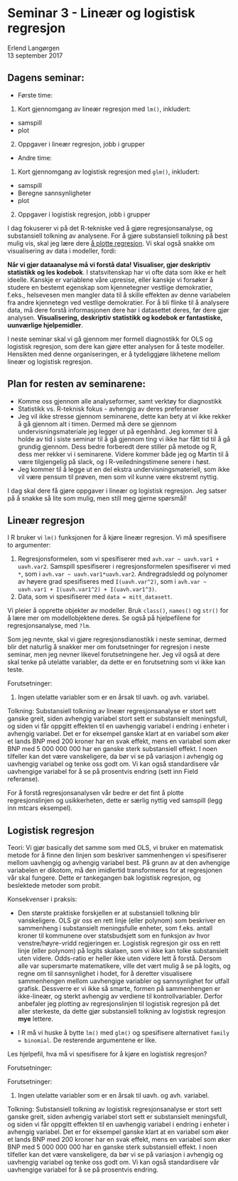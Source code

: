 # Seminar 3 - Lineær og logistisk regresjon
Erlend Langørgen  
13 september 2017  



## Dagens seminar:
* Første time:
 1) Kort gjennomgang av lineær regresjon med `lm()`, inkludert:
  + samspill
  + plot
 2) Oppgaver i lineær regresjon, jobb i grupper
* Andre time:
 1) Kort gjennomgang av logistisk regresjon med `glm()`, inkludert:
  + samspill
  + Beregne sannsynligheter
  + plot
 2) Oppgaver i logistisk regresjon, jobb i grupper

I dag fokuserer vi på det R-tekniske ved å gjøre regresjonsanalyse, og substansiell tolkning av analysene. For å gjøre substansiell tolkning på best mulig vis, skal jeg lære dere [å plotte regresjon](https://github.com/martigso/stv4020aR/blob/master/Gruppe%201/docs/Regresjonsplot.md). Vi skal også snakke om visualisering av data i modeller, fordi: 

**Når vi gjør dataanalyse må vi forstå data! Visualiser, gjør deskriptiv statistikk og les kodebok**. I statsvitenskap har vi ofte data som ikke er helt ideelle. Kanskje er variablene våre upresise, eller kanskje vi forsøker å studere en bestemt egenskap som kjennetegner vestlige demokratier, f.eks., helsevesen men mangler data til å skille effekten av denne variabelen fra andre kjennetegn ved vestlige demokratier. For å bli flinke til å analysere data, må dere forstå informasjonen dere har i datasettet deres, før dere gjør analysen. **Visualisering, deskriptiv statistikk og kodebok er fantastiske, uunværlige hjelpemidler**. 

I neste seminar skal vi gå gjennom mer formell diagnostikk for OLS og logistisk regresjon, som dere kan gjøre etter analysen for å teste modeller. Hensikten med denne organiseringen, er å tydeliggjøre likhetene mellom lineær og logistisk regresjon.



## Plan for resten av seminarene:
* Komme oss gjennom alle analyseformer, samt verktøy for diagnostikk
* Statistikk vs. R-teknisk fokus - avhengig av deres preferanser 
* Jeg vil ikke stresse gjennom seminarene, dette kan bety at vi ikke rekker å gå gjennom alt i timen. Dermed må dere se gjennom undervisningsmateriale jeg legger ut på egenhånd. Jeg kommer til å holde av tid i siste seminar til å gå gjennom ting vi ikke har fått tid til å gå grundig gjennom. Dess bedre forberedt dere stiller på metode og R, dess mer rekker vi i seminarene. Videre kommer både jeg og Martin til å være tilgjengelig på slack, og i R-veiledningstimene senere i høst.
* Jeg kommer til å legge ut en del ekstra undervisningsmateriell, som ikke vil være pensum til prøven, men som vil kunne være ekstremt nyttig.

I dag skal dere få gjøre oppgaver i lineær og logistisk regresjon.
Jeg satser på å snakke så lite som mulig, men still meg gjerne spørsmål!


## Lineær regresjon
I R bruker vi `lm()` funksjonen for å kjøre lineær regresjon. Vi må spesifisere to argumenter: 
1. Regresjonsformelen, som vi spesifiserer med `avh.var ~ uavh.var1 + uavh.var2`. Samspill spesifiserer i regresjonsformelen spesifiserer vi med `*`, som i `avh.var ~ uavh.var1*uavh.var2`. Andregradsledd og polynomer av høyere grad spesifiseres med `I(uavh.var^2)`, som i `avh.var ~ uavh.var1 + I(uavh.var1^2) + I(uavh.var1^3)`.
2. Data, som vi spesifiserer med `data = mitt_datasett`.

Vi pleier å opprette objekter av modeller. Bruk `class()`, `names()` og `str()` for å lære mer om modellobjektene deres. Se også på hjelpefilene for regresjonsanalyse, med `?lm`.

Som jeg nevnte, skal vi gjøre regresjonsdianostikk i neste seminar, dermed blir det naturlig å snakker mer om forutsetninger for regresjon i neste seminar, men jeg nevner likevel forutsetningene her. Jeg vil også at dere skal tenke på utelatte variabler, da dette er en forutsetning som vi ikke kan teste.

Forutsetninger:
1. Ingen utelatte variabler som er en årsak til uavh. og avh. variabel.

Tolkning:
Substansiell tolkning av lineær regresjonsanalyse er stort sett ganske greit, siden avhengig variabel stort sett er substansielt meningsfull, og siden vi får oppgitt effekten til en uavhengig variabel i endring i enheter i avhengig variabel. Det er for eksempel ganske klart at en variabel som øker et lands BNP med 200 kroner har en svak effekt, mens en variabel som øker BNP med 5 000 000 000 har en ganske sterk substansiell effekt. I noen tilfeller kan det være vanskeligere, da bør vi se på variasjon i avhengig og uavhengig variabel og tenke oss godt om. Vi kan også standardisere vår uavhengige variabel for å se på prosentvis endring (sett inn Field referanse).

For å forstå regresjonsanalysen vår bedre er det fint å plotte regresjonslinjen og usikkerheten, dette er særlig nyttig ved samspill (legg inn mtcars eksempel).

## Logistisk regresjon

Teori: Vi gjør basically det samme som med OLS, vi bruker en matematisk metode for å finne den linjen som beskriver sammenhengen vi spesifiserer mellom uavhengig og avhengig variabel best. På grunn av at den avhengige variabelen er dikotom, må den imidlertid transformeres for at regresjonen vår skal fungere. Dette er tankegangen bak logistisk regresjon, og beslektede metoder som probit.

Konsekvenser i praksis:

* Den største praktiske forskjellen er at substansiell tolkning blir vanskeligere. OLS gir oss en rett linje (eller polynom) som beskriver en sammenheng i substansielt meningsfulle enheter, som f.eks. antall kroner til kommunene over statsbudsjett som en funksjon av hvor venstre/høyre-vridd regjeringen er. Logistisk regresjon gir oss en rett linje (eller polynom) på logits skalaen, som vi ikke kan tolke substansielt uten videre. Odds-ratio er heller ikke uten videre lett å forstå. Dersom alle var supersmarte matematikere, ville det vært mulig å se på logits, og regne om til sannsynlighet i hodet, for å deretter visualisere sammenhengen mellom uavhengige variabler og sannsynlighet for utfall grafisk. Dessverre er vi ikke så smarte, formen på sammenhengen er ikke-lineær, og sterkt avhengig av verdiene til kontrollvariabler. Derfor anbefaler jeg plotting av regresjonslinjen til logistisk regresjon på det aller sterkeste, da dette gjør substansiell tolkning av logistisk regresjon **mye** lettere. 

* I R må vi huske å bytte `lm()` med `glm()` og spesifisere alternativet `family = binomial`. De resterende argumentene er like.

Les hjelpefil, hva må vi spesifisere for å kjøre en logistisk regresjon?

Forutsetninger:

Forutsetninger:
1. Ingen utelatte variabler som er en årsak til uavh. og avh. variabel.

Tolkning:
Substansiell tolkning av logistisk regresjonsanalyse er stort sett ganske greit, siden avhengig variabel stort sett er substansielt meningsfull, og siden vi får oppgitt effekten til en uavhengig variabel i endring i enheter i avhengig variabel. Det er for eksempel ganske klart at en variabel som øker et lands BNP med 200 kroner har en svak effekt, mens en variabel som øker BNP med 5 000 000 000 har en ganske sterk substansiell effekt. I noen tilfeller kan det være vanskeligere, da bør vi se på variasjon i avhengig og uavhengig variabel og tenke oss godt om. Vi kan også standardisere vår uavhengige variabel for å se på prosentvis endring.




